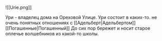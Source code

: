 
![[Urie.png]] 

Ури - владелец дома на Ореховой Улице.
Ури состоит в каких-то. не очень понятных отношениях с [[Адельберт|Адельбертом]]
[[Погашенные|Погашенный]]
До сих пор бережет и носит старое оплечье волшебников из какой-то школы.
